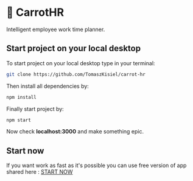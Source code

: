 # :carrot: CarrotHR
Intelligent employee work time planner.

## Start project on your local desktop

To start project on your local desktop type in your terminal:
``` bash
git clone https://github.com/TomaszKisiel/carrot-hr
```
Then install all dependencies by:
``` bash
npm install
```
Finally start project by:
``` bash
npm start
```
Now check **localhost:3000** and make something epic.
## Start now
If you want work as fast as it's possible you can use free version of app shared here : [START NOW](http://carrot-hr.tkisiel.pl)
